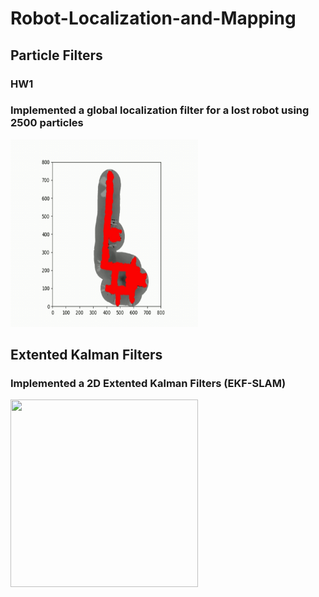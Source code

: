 ﻿# Robot-Localization-and-Mapping
## Particle Filters
### HW1 
### Implemented a global localization filter for a lost robot using 2500 particles
<img src="Pictures/HW1result.gif" width="300" height="300" />

## Extented Kalman Filters
### Implemented a 2D Extented Kalman Filters (EKF-SLAM) 
<img src="Pictures/HW2\result.gif" width="300" height="300" />
